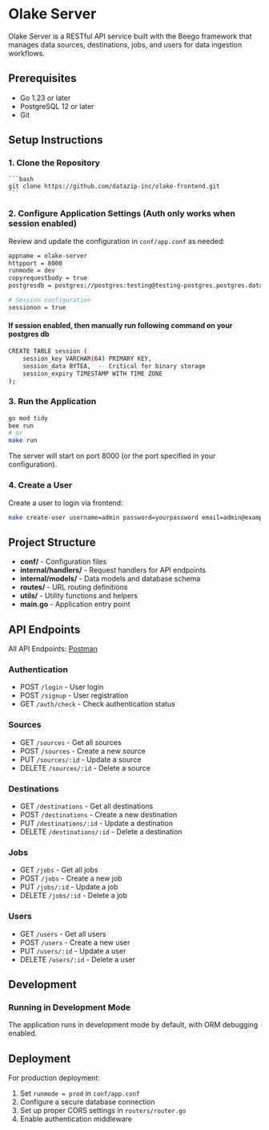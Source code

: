 # Olake Server

Olake Server is a RESTful API service built with the Beego framework that manages data sources, destinations, jobs, and users for data ingestion workflows.

## Prerequisites

- Go 1.23 or later
- PostgreSQL 12 or later
- Git

## Setup Instructions

### 1. Clone the Repository

    ```bash
    git clone https://github.com/datazip-inc/olake-frontend.git
    ```

### 2. Configure Application Settings (Auth only works when session enabled)

Review and update the configuration in `conf/app.conf` as needed:

```bash
appname = olake-server
httpport = 8000
runmode = dev
copyrequestbody = true
postgresdb = postgres://postgres:testing@testing-postgres.postgres.database.azure.com:5432/olakedb

# Session configuration
sessionon = true
```

#### If session enabled, then manually run following command on your postgres db

```bash
CREATE TABLE session (
    session_key VARCHAR(64) PRIMARY KEY,
    session_data BYTEA,  -- Critical for binary storage
    session_expiry TIMESTAMP WITH TIME ZONE
);
```

### 3. Run the Application

```bash
go mod tidy
bee run
# or
make run
```

The server will start on port 8000 (or the port specified in your configuration).

### 4. Create a User

Create a user to login via frontend:

```bash
make create-user username=admin password=yourpassword email=admin@example.com
```

## Project Structure

- **conf/** - Configuration files
- **internal/handlers/** - Request handlers for API endpoints
- **internal/models/** - Data models and database schema
- **routes/** - URL routing definitions
- **utils/** - Utility functions and helpers
- **main.go** - Application entry point

## API Endpoints

All API Endpoints: [Postman](https://solar-capsule-662043.postman.co/workspace/Olake-Server~ad9c900c-0376-42e2-adf2-e3137b92b325/collection/24907154-6eaf11b3-4e36-4ec3-a05a-3fa3720125ee?action=share&creator=24907154&active-environment=24907154-dcc91e95-6699-48cb-bbe0-e0e92b9800bd)

### Authentication

- POST `/login` - User login
- POST `/signup` - User registration
- GET `/auth/check` - Check authentication status

### Sources

- GET `/sources` - Get all sources
- POST `/sources` - Create a new source
- PUT `/sources/:id` - Update a source
- DELETE `/sources/:id` - Delete a source

### Destinations

- GET `/destinations` - Get all destinations
- POST `/destinations` - Create a new destination
- PUT `/destinations/:id` - Update a destination
- DELETE `/destinations/:id` - Delete a destination

### Jobs

- GET `/jobs` - Get all jobs
- POST `/jobs` - Create a new job
- PUT `/jobs/:id` - Update a job
- DELETE `/jobs/:id` - Delete a job

### Users

- GET `/users` - Get all users
- POST `/users` - Create a new user
- PUT `/users/:id` - Update a user
- DELETE `/users/:id` - Delete a user

## Development

### Running in Development Mode

The application runs in development mode by default, with ORM debugging enabled.

## Deployment

For production deployment:

1. Set `runmode = prod` in `conf/app.conf`
2. Configure a secure database connection
3. Set up proper CORS settings in `routers/router.go`
4. Enable authentication middleware
